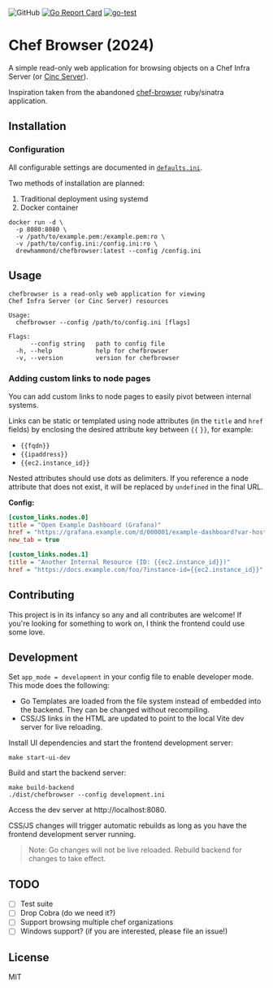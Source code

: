 ![GitHub](https://img.shields.io/github/license/drewhammond/chefbrowser)
[![Go Report Card](https://goreportcard.com/badge/github.com/drewhammond/chefbrowser)](https://goreportcard.com/report/github.com/drewhammond/chefbrowser)
[![go-test](https://github.com/drewhammond/chefbrowser/actions/workflows/go-test.yml/badge.svg)](https://github.com/drewhammond/chefbrowser/actions/workflows/go-test.yml)

# Chef Browser (2024)

A simple read-only web application for browsing objects on a Chef Infra Server (or [Cinc Server](https://cinc.sh/)).

Inspiration taken from the abandoned [chef-browser](https://github.com/3ofcoins/chef-browser) ruby/sinatra application.

## Installation

### Configuration

All configurable settings are documented in [`defaults.ini`](defaults.ini).

Two methods of installation are planned:

1. Traditional deployment using systemd
2. Docker container

```shell
docker run -d \
  -p 8080:8080 \
  -v /path/to/example.pem:/example.pem:ro \
  -v /path/to/config.ini:/config.ini:ro \
  drewhammond/chefbrowser:latest --config /config.ini
```

## Usage

```
chefbrowser is a read-only web application for viewing
Chef Infra Server (or Cinc Server) resources

Usage:
  chefbrowser --config /path/to/config.ini [flags]

Flags:
      --config string   path to config file
  -h, --help            help for chefbrowser
  -v, --version         version for chefbrowser
```

### Adding custom links to node pages

You can add custom links to node pages to easily pivot between internal systems.

Links can be static or templated using node attributes (in the `title` and `href` fields) by enclosing the desired
attribute key between `{{` `}}`, for example:

- `{{fqdn}}`
- `{{ipaddress}}`
- `{{ec2.instance_id}}`

Nested attributes should use dots as delimiters. If you reference a node attribute that does not exist, it will be replaced by `undefined` in the final URL.

**Config:**

```ini
[custom_links.nodes.0]
title = "Open Example Dashboard (Grafana)"
href = "https://grafana.example.com/d/000001/example-dashboard?var-hostname={{fqdn}}"
new_tab = true

[custom_links.nodes.1]
title = "Another Internal Resource (ID: {{ec2.instance_id}})"
href = "https://docs.example.com/foo/?instance-id={{ec2.instance_id}}"
```


## Contributing

This project is in its infancy so any and all contributes are welcome! If you're looking for something to work on,
I think the frontend could use some love.

## Development

Set `app_mode = development` in your config file to enable developer mode. This mode does the following:

- Go Templates are loaded from the file system instead of embedded into the backend. They can be changed without
  recompiling.
- CSS/JS links in the HTML are updated to point to the local Vite dev server for live reloading.

Install UI dependencies and start the frontend development server:

```shell
make start-ui-dev
```

Build and start the backend server:

```shell
make build-backend
./dist/chefbrowser --config development.ini
```

Access the dev server at http://localhost:8080.

CSS/JS changes will trigger automatic rebuilds
as long as you have the frontend development server running.

> Note: Go changes will not be live reloaded. Rebuild backend for changes to take effect.

## TODO

- [ ] Test suite
- [ ] Drop Cobra (do we need it?)
- [ ] Support browsing multiple chef organizations
- [ ] Windows support? (if you are interested, please file an issue!)

## License

MIT
